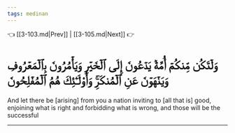 ```yaml
---
tags: medinan
---
```


👈 [[3-103.md|Prev]] | [[3-105.md|Next]] 👉

# وَلۡتَكُن مِّنكُمۡ أُمَّةٞ يَدۡعُونَ إِلَى ٱلۡخَيۡرِ وَيَأۡمُرُونَ بِٱلۡمَعۡرُوفِ وَيَنۡهَوۡنَ عَنِ ٱلۡمُنكَرِۚ وَأُوْلَـٰٓئِكَ هُمُ ٱلۡمُفۡلِحُونَ

And let there be [arising] from you a nation inviting to [all that is] good, enjoining what is right and forbidding what is wrong, and those will be the successful

---

